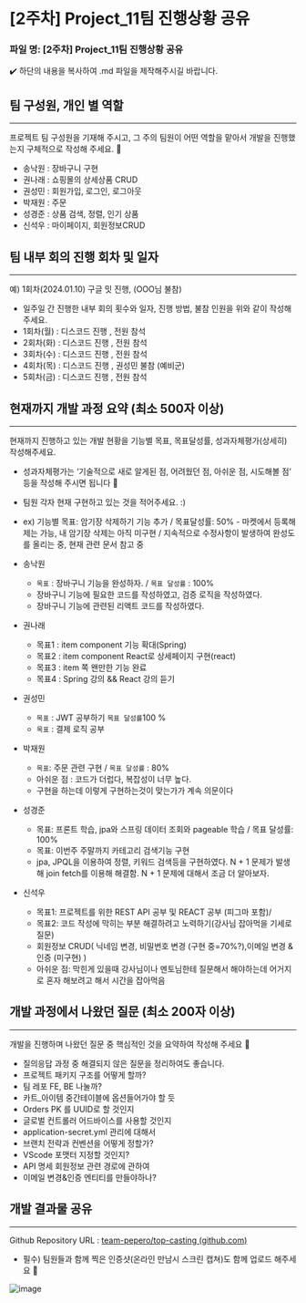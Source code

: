 # [2주차] Project_11팀 진행상황 공유

### 파일 명: [2주차] Project_11팀 진행상황 공유

<aside>
✔️ 하단의 내용을 복사하여 .md 파일을 제작해주시길 바랍니다.

</aside>

## 팀 구성원, 개인 별 역할

---

프로젝트 팀 구성원을 기재해 주시고, 그 주의 팀원이 어떤 역할을 맡아서 개발을 진행했는지 구체적으로 작성해 주세요. 🙂 

- 송낙원 : 장바구니 구현
- 권나래 : 쇼핑몰의 상세상품 CRUD
- 권성민 : 회원가입, 로그인, 로그아웃
- 박재원 : 주문
- 성경준 : 상품 검색, 정렬, 인기 상품
- 신석우 : 마이페이지, 회원정보CRUD

## 팀 내부 회의 진행 회차 및 일자

---

예) 1회차(2024.01.10) 구글 밋 진행, (OOO님 불참)

- 일주일 간 진행한 내부 회의 횟수와 일자, 진행 방법, 불참 인원을 위와 같이 작성해 주세요.
- 1회차(월) : 디스코드 진행 , 전원 참석
- 2회차(화) : 디스코드 진행 , 전원 참석
- 3회차(수) : 디스코드 진행 , 전원 참석
- 4회차(목) : 디스코드 진행 , 권성민 불참 (예비군)
- 5회차(금) : 디스코드 진행 , 전원 참석

## 현재까지 개발 과정 요약 (최소 500자 이상)

---

현재까지 진행하고 있는 개발 현황을 기능별 목표, 목표달성률, 성과자체평가(상세히) 작성해주세요.

- 성과자체평가는 ‘기술적으로 새로 알게된 점, 어려웠던 점, 아쉬운 점, 시도해볼 점' 등을 작성해 주시면 됩니다 🙂
- 팀원 각자 현재 구현하고 있는 것을 적어주세요. :)
- ex) 기능별 목표: 암기장 삭제하기 기능 추가 / 목표달성률: 50% - 마켓에서 등록해제는 가능, 내 암기장 삭제는 아직 미구현 / 지속적으로 수정사항이 발생하여 완성도를 올리는 중, 현재 관련 문서 참고 중
- 송낙원
    - `목표` : 장바구니 기능을 완성하자. / `목표 달성률` : 100%
    - 장바구니 기능에 필요한 코드를 작성하였고, 검증 로직을 작성하였다.
    - 장바구니 기능에 관련된 리액트 코드를 작성하였다.
- 권나래
    - 목표1 : item component 기능 확대(Spring)
    - 목표2 : item component React로 상세페이지 구현(react)
    - 목표3 : item 쪽 왠만한 기능 완료
    - 목표4 : Spring 강의 && React 강의 듣기
- 권성민
    - `목표` : JWT 공부하기  `목표 달성률`100 %
    - `목표` : 결제 로직 공부
- 박재원
    - `목표`: 주문 관련 구현 / `목표 달성률` : 80%
    - 아쉬운 점 : 코드가 더럽다, 복잡성이 너무 높다.
    - 구현을 하는데 이렇게 구현하는것이 맞는가가 계속 의문이다

- 성경준
    - 목표: 프론트 학습, jpa와 스프링 데이터 조회와 pageable 학습 / 목표 달성률: 100%
    - 목표: 이번주 주말까지 카테고리 검색기능 구현
    - jpa, JPQL을 이용하여 정렬, 키워드 검색등을 구현하였다. N + 1 문제가 발생해 join fetch를 이용해 해결함.  N + 1 문제에 대해서 조금 더 알아보자.
- 신석우
    - 목표1: 프로젝트를 위한 REST API 공부 및 REACT 공부 (피그마 포함)/
    - 목표2: 코드 작성에 막히는 부분 해결하려고 노력하기(강사님 잡아먹을 기세로 질문)
    - 회원정보 CRUD( 닉네임 변경, 비밀번호 변경 (구현 중=70%?),이메일 변경 & 인증 (미구현) )
    - 아쉬운  점: 막힌게 있을때 강사님이나 멘토님한테 질문해서 해야하는데 어거지로 혼자 해보려고 해서 시간을 잡아먹음

## 개발 과정에서 나왔던 질문 (최소 200자 이상)

---

개발을 진행하며 나왔던 질문 중 핵심적인 것을 요약하여 작성해 주세요 🙂

- 질의응답 과정 중 해결되지 않은 질문을 정리하여도 좋습니다.
- 프로젝트 패키지 구조를 어떻게 할까?
- 팀 레포 FE, BE 나눌까?
- 카트_아이템 중간테이블에 옵션들어가야 할 듯
- Orders PK 를 UUID로 할 것인지
- 글로벌 컨트롤러 어드바이스를 사용할 것인지
- application-secret.yml 관리에 대해서
- 브랜치 전략과 컨벤션을 어떻게 정할가?
- VScode 포맷터 지정할 것인지?
- API 명세 회원정보 관련 경로에 관하여
- 이메일 변경&인증 엔티티를 만들야하나?

## 개발 결과물 공유

---

Github Repository URL : [team-pepero/top-casting (github.com)](https://github.com/team-pepero/top-casting)

- 필수) 팀원들과 함께 찍은 인증샷(온라인 만남시 스크린 캡쳐)도 함께 업로드 해주세요 🙂

![image](https://github.com/team-isim-jeonsim/naeng-cipe-be/assets/149384249/7344d1f3-4d44-411d-a643-5224e46e5743)